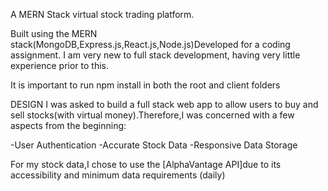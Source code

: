 A MERN Stack virtual stock trading platform.

Built using the MERN stack(MongoDB,Express.js,React.js,Node.js)Developed for a coding assignment. I am very new to full stack development, having very little experience prior to this.

It is important to run npm install in both the root and client folders


DESIGN
I was asked to build a full stack web app to allow users to buy and sell stocks(with virtual money).Therefore,I was concerned with a few aspects from the beginning:

-User Authentication
-Accurate Stock Data
-Responsive Data Storage

For my stock data,I chose to use the [AlphaVantage API]due to its accessibility and minimum data requirements (daily)
